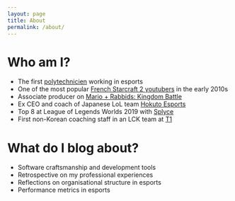 ```yaml
---
layout: page
title: About
permalink: /about/
---
```

# Who am I?
- The first [polytechnicien](https://en.wikipedia.org/wiki/%C3%89cole_Polytechnique) working in esports
- One of the most popular [French Starcraft 2 youtubers](https://www.youtube.com/watch?v=NLGEicSuYys) in the early 2010s
- Associate producer on [Mario + Rabbids: Kingdom Battle](https://www.mobygames.com/developer/sheet/view/developerId,873821/)
- Ex CEO and coach of Japanese LoL team [Hokuto Esports](https://alienwarezone.jp/post/339)
- Top 8 at League of Legends Worlds 2019 with [Splyce](https://lol.gamepedia.com/Splyce)
- First non-Korean coaching staff in an LCK team at [T1](https://twitter.com/T1LoL/status/1205459727632621568)

# What do I blog about?

- Software craftsmanship and development tools
- Retrospective on my professional experiences
- Reflections on organisational structure in esports
- Performance metrics in esports
